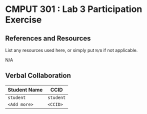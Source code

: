 # CMPUT 301 : Lab 3 Participation Exercise

## References and Resources

List any resources used here, or simply put `N/A` if not applicable.

N/A

## Verbal Collaboration

| Student Name | CCID      |
| ------------ | --------- |
| `student`    | `student` |
| `<Add more>` | `<CCID>`  |
